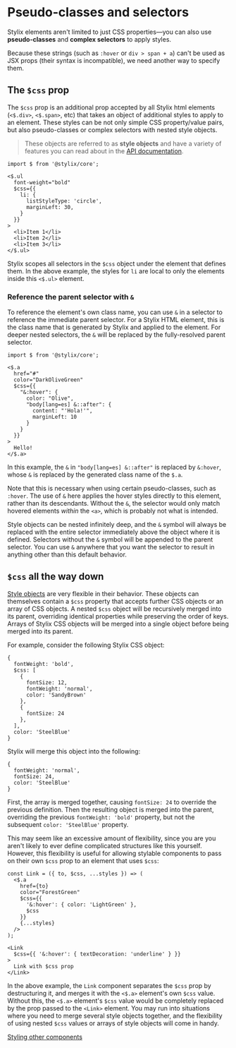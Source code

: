 # Pseudo-classes and selectors

Stylix elements aren't limited to just CSS properties—you can also use **pseudo-classes** and **complex selectors** to apply styles. 

Because these strings (such as `:hover` or `div > span + a`) can't be used as JSX props (their syntax is incompatible), we need another way to specify them.

## The `$css` prop

The `$css` prop is an additional prop accepted by all Stylix html elements (`<$.div>`, `<$.span>`, etc) that takes an object of additional styles to apply to an element. These styles can be not only simple CSS property/value pairs, but also pseudo-classes or complex selectors with nested style objects.

> These objects are referred to as **style objects** and have a variety of features you can read about in the [API documentation](/api/style-objects).

```tsx-render
import $ from '@stylix/core';

<$.ul
  font-weight="bold"
  $css={{
    li: {
      listStyleType: 'circle',
      marginLeft: 30,
    }
  }}
>
  <li>Item 1</li>
  <li>Item 2</li>
  <li>Item 3</li>
</$.ul>
```

Stylix scopes all selectors in the `$css` object under the element that defines them. In the above example, the styles for `li` are local to only the elements inside this `<$.ul>` element.

### Reference the parent selector with `&`

To reference the element's own class name, you can use `&` in a selector to reference the immediate parent selector. For a Stylix HTML element, this is the class name that is generated by Stylix and applied to the element. For deeper nested selectors, the `&` will be replaced by the fully-resolved parent selector.

```tsx-render
import $ from '@stylix/core';

<$.a
  href="#"
  color="DarkOliveGreen"
  $css={{
    "&:hover": {
      color: "Olive",
      "body[lang=es] &::after": {
        content: "'Hola!'",
        marginLeft: 10
      }
    }
  }}
>
  Hello!
</$.a>
```

In this example, the `&` in `"body[lang=es] &::after"` is replaced by `&:hover`, whose `&` is replaced by the generated class name of the `$.a`.

Note that this is necessary when using certain pseudo-classes, such as `:hover`. The use of `&` here applies the hover styles directly to this element, rather than its descendants. Without the `&`, the selector would only match hovered elements *within* the `<a>`, which is probably not what is intended. 

Style objects can be nested infinitely deep, and the `&` symbol will always be replaced with the entire selector immediately above the object where it is defined.   Selectors without the `&` symbol will be appended to the parent selector. You can use `&` anywhere that you want the selector to result in anything other than this default behavior.

## `$css` all the way down

[Style objects](/api/style-objects) are very flexible in their behavior. These objects can themselves contain a `$css` property that accepts further CSS objects or an array of CSS objects. A nested `$css` object will be recursively merged into its parent, overriding identical properties while preserving the order of keys. Arrays of Stylix CSS objects will be merged into a single object before being merged into its parent.

For example, consider the following Stylix CSS object:

```tsx
{
  fontWeight: 'bold',
  $css: [
    {
      fontSize: 12,
      fontWeight: 'normal',
      color: 'SandyBrown'
    },
    {
      fontSize: 24
    },
  ],
  color: 'SteelBlue'
}
```

Stylix will merge this object into the following:

```tsx
{
  fontWeight: 'normal',
  fontSize: 24,
  color: 'SteelBlue'
}
```

First, the array is merged together, causing `fontSize: 24` to override the previous definition. Then the resulting object is merged into the parent, overriding the previous `fontWeight: 'bold'` property, but not the subsequent `color: 'SteelBlue'` property.

This may seem like an excessive amount of flexibility, since you are you aren't likely to ever define complicated structures like this yourself. However, this flexibility is useful for allowing stylable components to pass on their own `$css` prop to an element that uses `$css`:

```tsx-render
const Link = ({ to, $css, ...styles }) => (
  <$.a 
    href={to} 
    color="ForestGreen" 
    $css={{
      '&:hover': { color: 'LightGreen' },
      $css
    }}
    {...styles} 
  />
);

<Link 
  $css={{ '&:hover': { textDecoration: 'underline' } }}
>
  Link with $css prop
</Link>
```

In the above example, the `Link` component separates the `$css` prop by destructuring it, and merges it with the `<$.a>` element's own `$css` value. Without this, the `<$.a>` element's `$css` value would be completely replaced by the prop passed to the `<Link>` element. You may run into situations where you need to merge several style objects together, and the flexibility of using nested `$css` values or arrays of style objects will come in handy.

<a href="/other-components" class="next-link">Styling other components</a>
